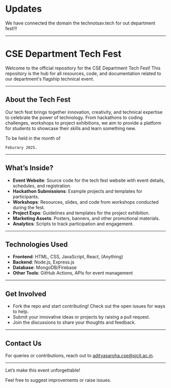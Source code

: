 # Updates
We have connected the domain the technotsav.tech for out department fest!!!

---

# CSE Department Tech Fest 

Welcome to the official repository for the CSE Department Tech Fest! This repository is the hub for all resources, code, and documentation related to our department's flagship technical event. 

---

## About the Tech Fest

Our tech fest brings together innovation, creativity, and technical expertise to celebrate the power of technology. From hackathons to coding challenges, workshops to project exhibitions, we aim to provide a platform for students to showcase their skills and learn something new.

To be held in the month of 
```
Feburary 2025.
```
---

## What’s Inside?

- **Event Website**: Source code for the tech fest website with event details, schedules, and registration.
- **Hackathon Submissions**: Example projects and templates for participants.
- **Workshops**: Resources, slides, and code from workshops conducted during the fest.
- **Project Expo**: Guidelines and templates for the project exhibition.
- **Marketing Assets**: Posters, banners, and other promotional materials.
- **Analytics**: Scripts to track participation and engagement.

---

## Technologies Used

- **Frontend**: HTML, CSS, JavaScript, React, (Anything)
- **Backend**: Node.js, Express.js
- **Database**: MongoDB/Firebase
- **Other Tools**: GitHub Actions, APIs for event management

---

## Get Involved

- Fork the repo and start contributing! Check out the open issues for ways to help.
- Submit your innovative ideas or projects by raising a pull request.
- Join the discussions to share your thoughts and feedback.

---

## Contact Us

For queries or contributions, reach out to [adityasaroha.cse@sjcit.ac.in](mailto:adityasaroha.cse@sjcit.ac.in).

---

Let’s make this event unforgettable!  

Feel free to suggest improvements or raise issues. 
